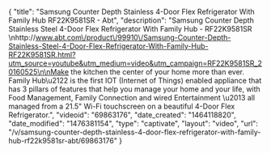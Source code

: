 {
    "title": "Samsung Counter Depth Stainless 4-Door Flex Refrigerator With Family Hub RF22K9581SR - Abt",
    "description": "Samsung Counter Depth Stainless Steel 4-Door Flex Refrigerator With Family Hub - RF22K9581SR \nhttp:\/\/www.abt.com\/product\/99910\/Samsung-Counter-Depth-Stainless-Steel-4-Door-Flex-Refrigerator-With-Family-Hub-RF22K9581SR.html?utm_source=youtube&utm_medium=video&utm_campaign=RF22K9581SR_20160525\n\nMake the kitchen the center of your home more than ever. Family Hub\u2122 is the first IOT (Internet of Things) enabled appliance that has 3 pillars of features that help you manage your home and your life, with Food Management, Family Connection and wired Entertainment \u2013 all managed from a 21.5\" Wi-Fi touchscreen on a beautiful 4-Door Flex Refrigerator.",
    "videoid": "69863176",
    "date_created": "1464118820",
    "date_modified": "1476381154",
    "type": "captivate",
    "layout": "video",
    "url": "\/v\/samsung-counter-depth-stainless-4-door-flex-refrigerator-with-family-hub-rf22k9581sr-abt\/69863176"
}